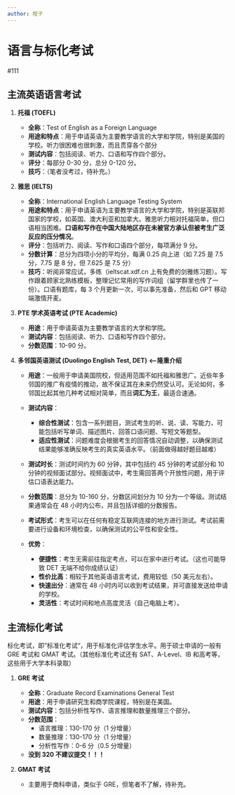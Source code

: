 ```yaml
---
author: 橙子
---
```


# 语言与标化考试

#111

## 主流英语语言考试

1. **托福 (TOEFL)**

   - **全称**：Test of English as a Foreign Language
   - **用途和特点**：用于申请英语为主要教学语言的大学和学院，特别是美国的学校。听力很困难也很刺激，而且贯穿各个部分
   - **测试内容**：包括阅读、听力、口语和写作四个部分。
   - **评分**：每部分 0-30 分，总分 0-120 分。
   - **技巧**：（笔者没考过，待补充。）

2. **雅思 (IELTS)**

   - **全称**：International English Language Testing System
   - **用途和特点**：用于申请英语为主要教学语言的大学和学院，特别是英联邦国家的学校，如英国、澳大利亚和加拿大。雅思听力相对托福简单，但口语相当困难。**口语和写作在中国大陆地区存在未被官方承认但被考生广泛反应的压分情况**。
   - **评分**：包括听力、阅读、写作和口语四个部分，每项满分 9 分。
   - **分数计算**：总分为四项小分的平均分，每满 0.25 向上进（如 7.25 是 7.5 分，7.75 是 8 分，但 7.625 是 7.5 分）
   - **技巧**：听阅非常应试，多练（ieltscat.xdf.cn 上有免费的剑雅练习题）。写作跟着顾家北熟练模板，整理记忆常用的写作词组（留学群里也传了一份）。口语有题库，每 3 个月更新一次，可以事先准备，然后和 GPT 移动端激情开麦。

3. **PTE 学术英语考试 (PTE Academic)**

   - **用途**：用于申请英语为主要教学语言的大学和学院。
   - **测试内容**：包括阅读、听力、口语和写作四个部分。
   - **分数范围**：10-90 分。

4. **多邻国英语测试 (Duolingo English Test, DET)** **<--隆重介绍**

   - **用途**：一般用于申请美国院校，但适用范围不如托福和雅思广。近些年多邻国的推广有疫情的推动，故不保证其在未来仍然受认可。无论如何，多邻国比起其他几种考试相对简单，而且**词汇为王**，最适合速通。

   - **测试内容**：

     - **综合性测试**：包含一系列题目，测试考生的听、说、读、写能力，可能包括听写单词、描述图片、回答口语问题、写短文等题型。
     - **适应性测试**：问题难度会根据考生的回答情况自动调整，以确保测试结果能够准确反映考生的真实英语水平。（前面做得越好题目越难）

   - **测试时长**：测试时间约为 60 分钟，其中包括约 45 分钟的考试部分和 10 分钟的视频面试部分。视频面试中，考生需回答两个开放性问题，用于评估口语表达能力。

   - **分数范围**：总分为 10-160 分，分数区间划分为 10 分为一个等级。测试结果通常会在 48 小时内公布，并且包括详细的分数报告。

   - **考试形式**：考生可以在任何有稳定互联网连接的地方进行测试。考试前需要进行设备和环境检查，以确保测试的公平性和安全性。

   - **优势**：
     - **便捷性**：考生无需前往指定考点，可以在家中进行考试。（这也可能导致 DET 无端不给你成绩认证）
     - **性价比高**：相较于其他英语语言考试，费用较低（50 美元左右）。
     - **快速出分**：通常在 48 小时内可以收到考试结果，并可直接发送给申请的学校。
     - **灵活性**：考试时间和地点高度灵活（自己电脑上考）。

## 主流标化考试

标化考试，即”标准化考试“，用于标准化评估学生水平。用于硕士申请的一般有 GRE 考试和 GMAT 考试。（其他标准化考试还有 SAT、A-Level、IB 和高考等，这些用于大学本科录取）

1. **GRE 考试**

   - **全称**：Graduate Record Examinations General Test
   - **用途**：用于申请研究生和商学院课程，特别是在美国。
   - **测试内容**：包括分析性写作、语言推理和数量推理三个部分。
   - **分数范围**：
     - 语言推理：130-170 分（1 分增量）
     - 数量推理：130-170 分（1 分增量）
     - 分析性写作：0-6 分（0.5 分增量）
   - **没到 320 不建议提交！！！**

2. **GMAT 考试**
   - 主要用于商科申请，类似于 GRE，但笔者不了解，待补充。
